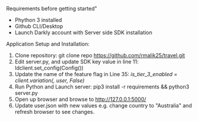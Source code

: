 Requirements before getting started"
- Phython 3 installed
- Github CLI/Desktop
- Launch Darkly account with Server side SDK installation


Application Setup and Installation:
1. Clone repository: git clone repo https://github.com/rmalik25/travel.git
2. Edit server.py, and update SDK key value in line 11: ldclient.set_config(Config(<value>))
3. Update the name of the feature flag in Line 35: _is_tier_3_enabled = client.variation(<value>, user, False)_
4. Run Python and Launch server: pip3 install -r requirements && python3 server.py
5. Open up browser and browse to http://127.0.0.1:5000/
6. Update user.json with new values e.g. change country to "Australia" and refresh browser to see changes.
  
  
